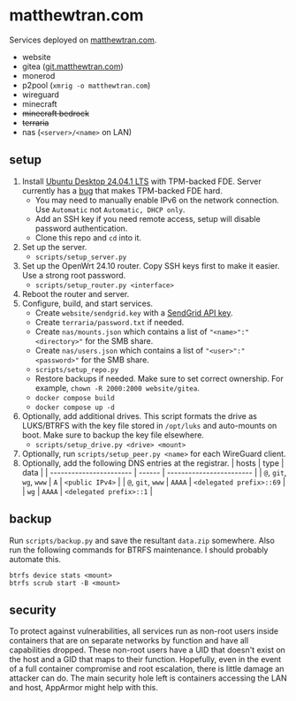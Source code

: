 # matthewtran.com

Services deployed on [matthewtran.com](https://matthewtran.com).

- website
- gitea ([git.matthewtran.com](https://git.matthewtran.com))
- monerod
- p2pool (`xmrig -o matthewtran.com`)
- wireguard
- minecraft
- ~~minecraft bedrock~~
- ~~terraria~~
- nas (`<server>/<name>` on LAN)

## setup

1. Install [Ubuntu Desktop 24.04.1 LTS](https://ubuntu.com/download/desktop) with TPM-backed FDE. Server currently has a [bug](https://bugs.launchpad.net/ubuntu/+source/cryptsetup/+bug/1980018) that makes TPM-backed FDE hard.
    - You may need to manually enable IPv6 on the network connection. Use `Automatic` not `Automatic, DHCP only`.
    - Add an SSH key if you need remote access, setup will disable password authentication.
    - Clone this repo and `cd` into it.
2. Set up the server.
    - `scripts/setup_server.py`
3. Set up the OpenWrt 24.10 router. Copy SSH keys first to make it easier. Use a strong root password.
    - `scripts/setup_router.py <interface>`
4. Reboot the router and server.
5. Configure, build, and start services.
    - Create `website/sendgrid.key` with a [SendGrid API key](https://app.sendgrid.com/settings/api_keys).
    - Create `terraria/password.txt` if needed.
    - Create `nas/mounts.json` which contains a list of `"<name>":"<directory>"` for the SMB share.
    - Create `nas/users.json` which contains a list of `"<user>":"<password>"` for the SMB share.
    - `scripts/setup_repo.py`
    - Restore backups if needed. Make sure to set correct ownership. For example, `chown -R 2000:2000 website/gitea`.
    - `docker compose build`
    - `docker compose up -d`
6. Optionally, add additional drives. This script formats the drive as LUKS/BTRFS with the key file stored in `/opt/luks` and auto-mounts on boot. Make sure to backup the key file elsewhere.
    - `scripts/setup_drive.py <drive> <mount>`
7. Optionally, run `scripts/setup_peer.py <name>` for each WireGuard client.
8. Optionally, add the following DNS entries at the registrar.
    | hosts                   | type   | data                     |
    | ----------------------- | ------ | ------------------------ |
    | `@`, `git`, `wg`, `www` | `A`    | `<public IPv4>`          |
    | `@`, `git`, `www`       | `AAAA` | `<delegated prefix>::69` |
    | `wg`                    | `AAAA` | `<delegated prefix>::1`  |

## backup

Run `scripts/backup.py` and save the resultant `data.zip` somewhere. Also run the following commands for BTRFS maintenance. I should probably automate this.
```
btrfs device stats <mount>
btrfs scrub start -B <mount>
```

## security

To protect against vulnerabilities, all services run as non-root users inside containers that are on separate networks by function and have all capabilities dropped. These non-root users have a UID that doesn't exist on the host and a GID that maps to their function. Hopefully, even in the event of a full container compromise and root escalation, there is little damage an attacker can do. The main security hole left is containers accessing the LAN and host, AppArmor might help with this.
